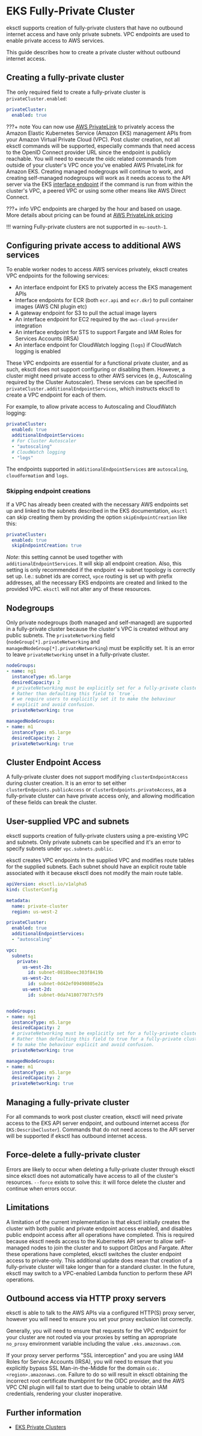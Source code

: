 # EKS Fully-Private Cluster

eksctl supports creation of fully-private clusters that have no outbound internet access and have only private subnets.
VPC endpoints are used to enable private access to AWS services.

This guide describes how to create a private cluster without outbound internet access.


## Creating a fully-private cluster

The only required field to create a fully-private cluster is `privateCluster.enabled`:

```yaml
privateCluster:
  enabled: true
```

???+ note
    You can now use [AWS PrivateLink](https://docs.aws.amazon.com/vpc/latest/privatelink/getting-started.html) to privately access the Amazon Elastic Kubernetes Service (Amazon EKS) management APIs from your Amazon Virtual Private Cloud (VPC). 
    Post cluster creation, not all eksctl commands will be supported, especially commands that need access to the OpenID Connect provider URL since the endpoint is publicly reachable. You will need to execute the oidc related commands from outside of your cluster's VPC once you've enabled AWS PrivateLink for Amazon EKS.
    Creating managed nodegroups will continue to work, and creating self-managed nodegroups will work as it needs access to the API server via the EKS [interface endpoint](https://aws.amazon.com/about-aws/whats-new/2022/12/amazon-eks-supports-aws-privatelink/) if the command is run from within the cluster's VPC, a peered VPC or using some other means like AWS Direct Connect. 

???+ info
    VPC endpoints are charged by the hour and based on usage. More details about pricing can be found at
    [AWS PrivateLink pricing](https://aws.amazon.com/privatelink/pricing/)
    
!!! warning 
    Fully-private clusters are not supported in `eu-south-1`.

## Configuring private access to additional AWS services

To enable worker nodes to access AWS services privately, eksctl creates VPC endpoints for the following services:

- An interface endpoint for EKS to privately access the EKS management APIs
- Interface endpoints for ECR (both `ecr.api` and `ecr.dkr`) to pull container images (AWS CNI plugin etc)
- A gateway endpoint for S3 to pull the actual image layers
- An interface endpoint for EC2 required by the `aws-cloud-provider` integration
- An interface endpoint for STS to support Fargate and IAM Roles for Services Accounts (IRSA)
- An interface endpoint for CloudWatch logging (`logs`) if CloudWatch logging is enabled

These VPC endpoints are essential for a functional private cluster, and as such, eksctl does not support configuring or
disabling them. However, a cluster might need private access to other AWS services (e.g., Autoscaling required by the Cluster Autoscaler).
These services can be specified in `privateCluster.additionalEndpointServices`, which instructs eksctl to create a VPC endpoint
for each of them.


For example, to allow private access to Autoscaling and CloudWatch logging:

```yaml
privateCluster:
  enabled: true
  additionalEndpointServices:
  # For Cluster Autoscaler
  - "autoscaling"
  # CloudWatch logging
  - "logs"
```

The endpoints supported in `additionalEndpointServices` are `autoscaling`, `cloudformation` and `logs`.

### Skipping endpoint creations

If a VPC has already been created with the necessary AWS endpoints set up and linked to the subnets described in the EKS documentation,
`eksctl` can skip creating them by providing the option `skipEndpointCreation` like this:

```yaml
privateCluster:
  enabled: true
  skipEndpointCreation: true
```

_Note_: this setting cannot be used together with `additionalEndpointServices`. It will skip all endpoint creation. Also, this setting is
only recommended if the endpoint <-> subnet topology is correctly set up. I.e.: subnet ids are correct, `vpce` routing is set up with prefix addresses,
all the necessary EKS endpoints are created and linked to the provided VPC. `eksctl` will not alter any of these resources.

## Nodegroups
Only private nodegroups (both managed and self-managed) are supported in a fully-private cluster because the cluster's VPC is created without
any public subnets. The `privateNetworking` field (`nodeGroup[*].privateNetworking` and `managedNodeGroup[*].privateNetworking`) must be
explicitly set. It is an error to leave `privateNetworking` unset in a fully-private cluster.


```yaml
nodeGroups:
- name: ng1
  instanceType: m5.large
  desiredCapacity: 2
  # privateNetworking must be explicitly set for a fully-private cluster
  # Rather than defaulting this field to `true`,
  # we require users to explicitly set it to make the behaviour
  # explicit and avoid confusion.
  privateNetworking: true

managedNodeGroups:
- name: m1
  instanceType: m5.large
  desiredCapacity: 2
  privateNetworking: true
```

## Cluster Endpoint Access
A fully-private cluster does not support modifying `clusterEndpointAccess` during cluster creation.
It is an error to set either `clusterEndpoints.publicAccess` or `clusterEndpoints.privateAccess`, as a fully-private cluster
can have private access only, and allowing modification of these fields can break the cluster.


## User-supplied VPC and subnets
eksctl supports creation of fully-private clusters using a pre-existing VPC and subnets. Only private subnets can be
specified and it's an error to specify subnets under `vpc.subnets.public`.

eksctl creates VPC endpoints in the supplied VPC and modifies route tables for the supplied subnets. Each subnet should
have an explicit route table associated with it because eksctl does not modify the main route table.

```yaml
apiVersion: eksctl.io/v1alpha5
kind: ClusterConfig

metadata:
  name: private-cluster
  region: us-west-2

privateCluster:
  enabled: true
  additionalEndpointServices:
  - "autoscaling"

vpc:
  subnets:
    private:
      us-west-2b:
        id: subnet-0818beec303f8419b
      us-west-2c:
        id: subnet-0d42ef09490805e2a
      us-west-2d:
        id: subnet-0da7418077077c5f9


nodeGroups:
- name: ng1
  instanceType: m5.large
  desiredCapacity: 2
  # privateNetworking must be explicitly set for a fully-private cluster
  # Rather than defaulting this field to true for a fully-private cluster, we require users to explicitly set it
  # to make the behaviour explicit and avoid confusion.
  privateNetworking: true

managedNodeGroups:
- name: m1
  instanceType: m5.large
  desiredCapacity: 2
  privateNetworking: true
```

## Managing a fully-private cluster

For all commands to work post cluster creation, eksctl will need private access to the EKS API server endpoint, and outbound
internet access (for `EKS:DescribeCluster`). Commands that do not need access to the API server will be supported if eksctl has
outbound internet access.

## Force-delete a fully-private cluster

Errors are likely to occur when deleting a fully-private cluster through eksctl since eksctl does not automatically have access to all of the cluster's resources. `--force` exists to solve this: it will force delete the cluster and continue when errors occur.

## Limitations
A limitation of the current implementation is that eksctl initially creates the cluster with both public and private endpoint
access enabled, and disables public endpoint access after all operations have completed.
This is required because eksctl needs access to the Kubernetes API server to allow self-managed nodes to join the cluster and
to support GitOps and Fargate. After these operations have completed, eksctl switches the cluster endpoint access to private-only.
This additional update does mean that creation of a fully-private cluster will take longer than for a standard cluster.
In the future, eksctl may switch to a VPC-enabled Lambda function to perform these API operations.


## Outbound access via HTTP proxy servers
eksctl is able to talk to the AWS APIs via a configured HTTP(S) proxy server,
however you will need to ensure you set your proxy exclusion list correctly.

Generally, you will need to ensure that requests for the VPC endpoint for your
cluster are not routed via your proxies by setting an appropriate `no_proxy`
environment variable including the value `.eks.amazonaws.com`.

If your proxy server performs "SSL interception" and you are using IAM Roles
for Service Accounts (IRSA), you will need to ensure that you explicitly bypass
SSL Man-in-the-Middle for the domain `oidc.<region>.amazonaws.com`. Failure to
do so will result in eksctl obtaining the incorrect root certificate thumbprint
for the OIDC provider, and the AWS VPC CNI plugin will fail to start due to
being unable to obtain IAM credentials, rendering your cluster inoperative.


## Further information

- [EKS Private Clusters][eks-private-clusters]

[eks-private-clusters]: https://docs.aws.amazon.com/eks/latest/userguide/private-clusters.html

